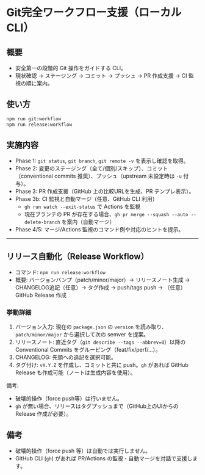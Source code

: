 # Git完全ワークフロー支援（ローカルCLI）

## 概要
- 安全第一の段階的 Git 操作をガイドする CLI。
- 現状確認 → ステージング → コミット → プッシュ → PR 作成支援 → CI 監視の順に案内。

## 使い方
```bash
npm run git:workflow
npm run release:workflow
```

## 実施内容
- Phase 1: `git status`, `git branch`, `git remote -v` を表示し確認を取得。
- Phase 2: 変更のステージング（全て/個別/スキップ）、コミット（conventional commits 推奨）、プッシュ（upstream 未設定時は `-u` 付与）。
- Phase 3: PR 作成支援（GitHub 上の比較URLを生成、PR テンプレ表示）。
- Phase 3b: CI 監視と自動マージ（任意、GitHub CLI 利用）
  - `gh run watch --exit-status` で Actions を監視
  - 現在ブランチの PR が存在する場合、`gh pr merge --squash --auto --delete-branch` を案内（自動マージ）
- Phase 4/5: マージ/Actions 監視のコマンド例や対応のヒントを提示。

---

## リリース自動化（Release Workflow）
- コマンド: `npm run release:workflow`
- 概要: バージョンバンプ（patch/minor/major）→ リリースノート生成 → CHANGELOG追記（任意）→ タグ作成 → push/tags push → （任意）GitHub Release 作成

### 挙動詳細
1. バージョン入力: 現在の `package.json` の `version` を読み取り、`patch/minor/major` から選択して次の semver を提案。
2. リリースノート: 直近タグ（`git describe --tags --abbrev=0`）以降の Conventional Commits をグルーピング（feat/fix/perf/...）。
3. CHANGELOG: 先頭への追記を選択可能。
4. タグ付け: `vX.Y.Z` を作成し、コミットと共に push。`gh` があれば GitHub Release も作成可能（ノートは生成内容を使用）。

備考:
- 破壊的操作（force push等）は行いません。
- `gh` が無い場合、リリースはタグプッシュまで（GitHub上のUIからの Release 作成が必要）。

## 備考
- 破壊的操作（force push 等）は自動では実行しません。
- GitHub CLI (`gh`) があれば PR/Actions の監視・自動マージを対話で支援します。
